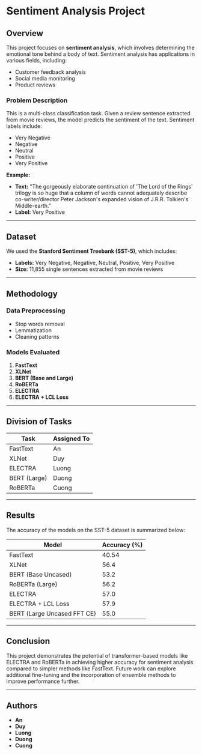 # Sentiment Analysis Project

## Overview

This project focuses on **sentiment analysis**, which involves determining the emotional tone behind a body of text. Sentiment analysis has applications in various fields, including:

- Customer feedback analysis
- Social media monitoring
- Product reviews

### Problem Description

This is a multi-class classification task. Given a review sentence extracted from movie reviews, the model predicts the sentiment of the text. Sentiment labels include:

- Very Negative
- Negative
- Neutral
- Positive
- Very Positive

**Example:**
- **Text:** "The gorgeously elaborate continuation of 'The Lord of the Rings' trilogy is so huge that a column of words cannot adequately describe co-writer/director Peter Jackson's expanded vision of J.R.R. Tolkien's Middle-earth."
- **Label:** Very Positive

---

## Dataset

We used the **Stanford Sentiment Treebank (SST-5)**, which includes:

- **Labels:** Very Negative, Negative, Neutral, Positive, Very Positive
- **Size:** 11,855 single sentences extracted from movie reviews

---

## Methodology

### Data Preprocessing
- Stop words removal
- Lemmatization
- Cleaning patterns

### Models Evaluated
1. **FastText**
2. **XLNet**
3. **BERT (Base and Large)** 
4. **RoBERTa**
5. **ELECTRA** 
6. **ELECTRA + LCL Loss**

---

## Division of Tasks

| Task           | Assigned To |
|----------------|-------------|
| FastText       | An          |
| XLNet          | Duy         |
| ELECTRA        | Luong       |
| BERT (Large)   | Duong       |
| RoBERTa        | Cuong       |

---

## Results

The accuracy of the models on the SST-5 dataset is summarized below:

| Model                      | Accuracy (%) |
|----------------------------|--------------|
| FastText                   | 40.54        |
| XLNet                      | 56.4         |
| BERT (Base Uncased)        | 53.2         |
| RoBERTa (Large)            | 56.2         |
| ELECTRA                    | 57.0         |
| ELECTRA + LCL Loss         | 57.9         |
| BERT (Large Uncased FFT CE)| 55.0         |

---

## Conclusion

This project demonstrates the potential of transformer-based models like ELECTRA and RoBERTa in achieving higher accuracy for sentiment analysis compared to simpler methods like FastText. Future work can explore additional fine-tuning and the incorporation of ensemble methods to improve performance further.

---

## Authors

- **An**
- **Duy**
- **Luong**
- **Duong**
- **Cuong**

